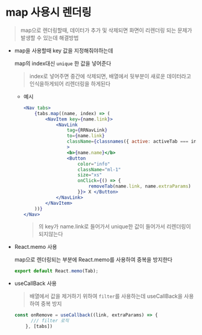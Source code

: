 # map 사용시 렌더링

> map으로 렌더링할때, 데이터가 추가 및 삭제되면 화면이 리렌더링 되는 문제가 발생할 수 있는데 해결방법



- map을 사용할때 key 값을 지정해줘야하는데

  map의 index대신 `unique` 한 값을 넣어준다

  > index로 넣어주면 중간에 삭제되면, 배열에서 뒷부분이 새로운 데이터라고 인식을하게되어 리렌더링을 하게된다

  - 예시

    ~~~jsx
    <Nav tabs>
        {tabs.map((name, index) => (
            <NavItem key={name.link}>
                <NavLink
                    tag={RRNavLink}
    				to={name.link}
    				className={classnames({ active: activeTab === index })}
                    >
                    <b>{name.name}</b>
                    <Button
                        color="info"
    					className="ml-1"
    					size="xs"
    					onClick={() => {
                            removeTab(name.link, name.extraParams)
    					}}> X </Button>
                </NavLink>
            </NavItem>
        ))}
    </Nav>
    ~~~

    > <NavItem> 의 key가 name.link로 들어가서 unique한 값이 들어가서 리렌더링이 되지않는다

- React.memo 사용

  map으로 렌더링되는 부분에 React.memo를 사용하여 중복을 방지한다

  ~~~js
  export default React.memo(Tab);
  ~~~

- useCallBack 사용

  > 배열에서 값을 제거하기 위하여 `filter`를 사용하는데 useCallBack을 사용하여 중복 방지

  ~~~js
  const onRemove = useCallback((link, extraParams) => {
      	/// filter 로직
      }, [tabs])
  ~~~

  

